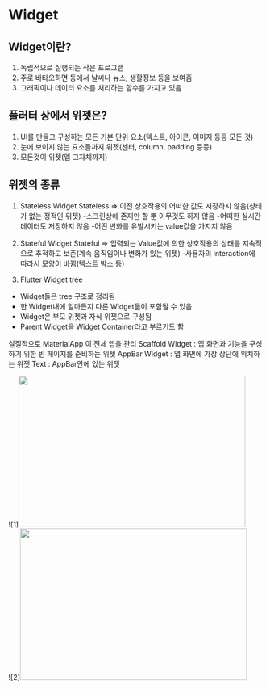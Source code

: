 Widget
========
Widget이란?
------------
1. 독립적으로 실행되는 작은 프로그램
2. 주로 바타오하면 등에서 날씨나 뉴스, 생활정보 등을 보여줌
3. 그래픽이나 데이터 요소를 처리하는 함수를 가지고 있음

플러터 상에서 위젯은?
---------------------
1. UI를 만들고 구성하는 모든 기본 단위 요소(텍스트, 아이콘, 이미지 등등 모든 것)
2. 눈에 보이지 않는 요소들까지 위젯(센터, column, padding 등등)
3. 모든것이 위젯(앱 그자체까지)

위젯의 종류
------------
1. Stateless Widget
Stateless => 이전 상호작용의 어떠한 값도 저장하지 않음(상태가 없는 정적인 위젯)
-스크린상에 존재만 할 뿐 아무것도 하지 않음
-어떠한 실시간 데이터도 저장하지 않음
-어떤 변화를 유발시키는 value값을 가지지 않음

2. Stateful Widget
Stateful => 입력되는 Value값에 의한 상호작용의 상태를 지속적으로 추적하고 보존(계속 움직임이나 변화가 있는 위젯)
-사용자의 interaction에 따라서 모양이 바뀜(텍스트 박스 등) 

3. Flutter Widget tree
- Widget들은 tree 구조로 정리됨
- 한 Widget내에 얼마든지 다른 Widget들이 포함될 수 있음
- Widget은 부모 위젯과 자식 위젯으로 구성됨
- Parent Widget을 Widget Container라고 부르기도 함

실질적으로 MaterialApp 이 전체 앱을 관리
Scaffold Widget : 앱 화면과 기능을 구성하기 위한 빈 페이지를 준비하는 위젯
AppBar Widget : 앱 화면에 가장 상단에 위치하는 위젯
Text : AppBar안에 있는 위젯     


![1]<img src = "https://user-images.githubusercontent.com/73534426/120071346-ccb05600-c0c9-11eb-9b5d-edec7a1bc4ec.JPG" width="450px" height="300px"/>   
![2]<img src = "https://user-images.githubusercontent.com/73534426/120071353-d2a63700-c0c9-11eb-9d1e-6fafaedb6784.JPG" width="450px" height="300px"/>

